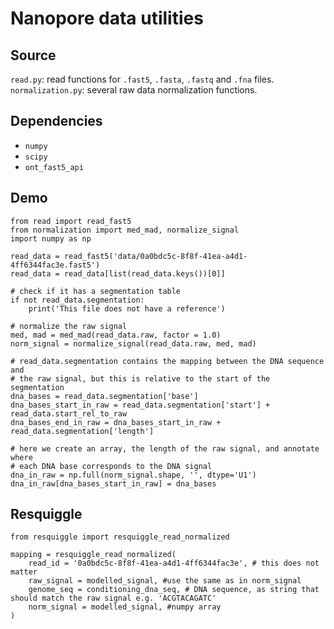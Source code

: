 # Nanopore data utilities

## Source

`read.py`: read functions for `.fast5`, `.fasta`, `.fastq` and `.fna` files.
`normalization.py`: several raw data normalization functions.

## Dependencies

- `numpy`
- `scipy`
- `ont_fast5_api`

## Demo

```
from read import read_fast5
from normalization import med_mad, normalize_signal
import numpy as np

read_data = read_fast5('data/0a0bdc5c-8f8f-41ea-a4d1-4ff6344fac3e.fast5')
read_data = read_data[list(read_data.keys())[0]]

# check if it has a segmentation table
if not read_data.segmentation:
    print('This file does not have a reference')

# normalize the raw signal
med, mad = med_mad(read_data.raw, factor = 1.0)
norm_signal = normalize_signal(read_data.raw, med, mad)

# read_data.segmentation contains the mapping between the DNA sequence and 
# the raw signal, but this is relative to the start of the segmentation
dna_bases = read_data.segmentation['base']
dna_bases_start_in_raw = read_data.segmentation['start'] + read_data.start_rel_to_raw
dna_bases_end_in_raw = dna_bases_start_in_raw + read_data.segmentation['length']

# here we create an array, the length of the raw signal, and annotate where
# each DNA base corresponds to the DNA signal
dna_in_raw = np.full(norm_signal.shape, '', dtype='U1')
dna_in_raw[dna_bases_start_in_raw] = dna_bases

```

## Resquiggle

```
from resquiggle import resquiggle_read_normalized

mapping = resquiggle_read_normalized(
    read_id = '0a0bdc5c-8f8f-41ea-a4d1-4ff6344fac3e', # this does not matter 
    raw_signal = modelled_signal, #use the same as in norm_signal 
    genome_seq = conditioning_dna_seq, # DNA sequence, as string that should match the raw signal e.g. 'ACGTACAGATC'
    norm_signal = modelled_signal, #numpy array
)
```